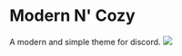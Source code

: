 # Modern N' Cozy
A modern and simple theme for discord.
<img src="http://i.imgur.com/DkICdOO.png"/>

